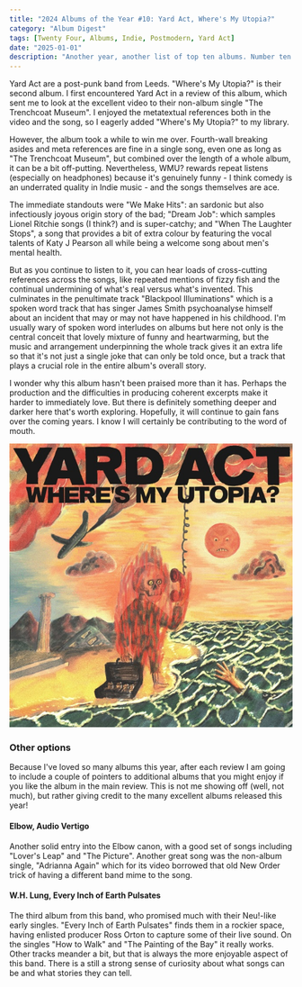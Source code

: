 ```yaml
---
title: "2024 Albums of the Year #10: Yard Act, Where's My Utopia?"
category: "Album Digest"
tags: [Twenty Four, Albums, Indie, Postmodern, Yard Act]
date: "2025-01-01"
description: "Another year, another list of top ten albums. Number ten is Yard Act's second album, which took a while to win me over. I am glad it did."
---
```


Yard Act are a post-punk band from Leeds. "Where's My Utopia?" is their second album. I first encountered Yard Act in a review of this album, which sent me to look at the excellent video to their non-album single "The Trenchcoat Museum". I enjoyed the metatextual references both in the video and the song, so I eagerly added "Where's My Utopia?" to my library.

However, the album took a while to win me over. Fourth-wall breaking asides and meta references are fine in a single song, even one as long as "The Trenchcoat Museum", but combined over the length of a whole album, it can be a bit off-putting. Nevertheless, WMU? rewards repeat listens (especially on headphones) because it's genuinely funny - I think comedy is an underrated quality in Indie music - and the songs themselves are ace.

The immediate standouts were "We Make Hits": an sardonic but also infectiously joyous origin story of the bad; "Dream Job": which samples Lionel Ritchie songs (I think?) and is super-catchy; and "When The Laughter Stops", a song that provides a bit of extra colour by featuring the vocal talents of Katy J Pearson all while being a welcome song about men's mental health. 

But as you continue to listen to it, you can hear loads of cross-cutting references across the songs, like repeated mentions of fizzy fish and the continual undermining of what's real versus what's invented. This culminates in the penultimate track "Blackpool Illuminations" which is a spoken word track that has singer James Smith psychoanalyse himself about an incident that may or may not have happened in his childhood. I'm usually wary of spoken word interludes on albums but here not only is the central conceit that lovely mixture of funny and heartwarming, but the music and arrangement underpinning the whole track gives it an extra life so that it's not just a single joke that can only be told once, but a track that plays a crucial role in the entire album's overall story.

I wonder why this album hasn't been praised more than it has. Perhaps the production and the difficulties in producing coherent excerpts make it harder to immediately love. But there is definitely something deeper and darker here that's worth exploring. Hopefully, it will continue to gain fans over the coming years. I know I will certainly be contributing to the word of mouth.

![Cover of Where's My Utopia by Yard Act](./images/yard-act-utopia.jpg)

### Other options

Because I've loved so many albums this year, after each review I am going to include a couple of pointers to additional albums that you might enjoy if you like the album in the main review. This is not me showing off (well, not much), but rather giving credit to the many excellent albums released this year!

#### Elbow, Audio Vertigo
Another solid entry into the Elbow canon, with a good set of songs including "Lover's Leap" and "The Picture". Another great song was the non-album single, "Adrianna Again" which for its video borrowed that old New Order trick of having a different band mime to the song. 

#### W.H. Lung, Every Inch of Earth Pulsates
The third album from this band, who promised much with their Neu!-like early singles. "Every Inch of Earth Pulsates" finds them in a rockier space, having enlisted producer Ross Orton to capture some of their live sound. On the singles "How to Walk" and "The Painting of the Bay" it really works. Other tracks meander a bit, but that is always the more enjoyable aspect of this band. There is a still a strong sense of curiosity about what songs can be and what stories they can tell.